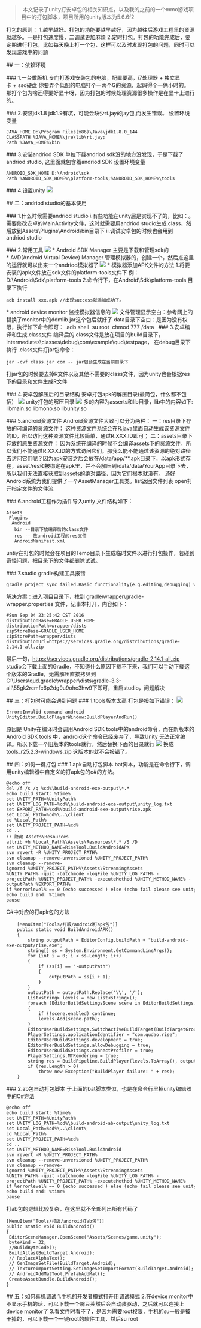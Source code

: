 > 本文记录了unity打安卓包的相关知识点，以及我的之前的一个mmo游戏项目中的打包脚本，项目所用的unity版本为5.6.6f2




打包的原则：
1.越早越好。打包的功能要越早越好，因为越往后游戏工程里的资源就越多。一是打包速度慢，二调试更加麻烦
2.定时打包。打包的功能完成后，要定期进行打包，比如每天晚上打一个包，这样可以及时发现打包的问题，同时可以发现游戏中的问题

## 一：依赖环境

### 1.一台做版机
专门打游戏安装包的电脑，配置要高，i7处理器 + 独立显卡 + ssd硬盘
你要弄个低配的电脑打个一两个G的资源，起码得个一俩小时的。
那打个包为啥还得要好显卡呀，因为打包的时候处理资源很多操作是在显卡上进行的。

### 2.安装jdk1.8
jdk1.9有坑，可能会缺少rt.jay的jay包,而发生错误。
设置环境变量
```
JAVA_HOME D:\Program Files(x86)\Java\jdk1.8.0_144
CLASSPATH %JAVA_HOME%\jre\lib\rt.jay;
Path %JAVA_HOME%\bin
```
### 3.安装andriod SDK
单独下载andriod sdk没的地方没发现，于是下载了andriod studio, 这里面就包含着andriod SDK
设置环境变量
```
ANDROID_SDK_HOME D:\Android\sdk
Path %ANDROID_SDK_HOME%\platform-tools;%ANDROID_SDK_HOME%\tools
```
### 4.设置unity
![](http://www.sunxvming.com/imgs/c144cc20-32ab-48e0-a809-aaf6daa61155.png)

## 二：andriod studio的基本使用

### 1.什么时候需要andriod studio
i.有些功能在unity层是实现不了的，比如：。需要修改安卓的MainActivity文件，这时就需要用andriod studio生成.class，然后放到Assets\Plugins\Android\bin目录下
ii.调试安卓包的时候也会用到andriod studio

### 2.常用工具
![](http://www.sunxvming.com/imgs/973e8690-04f9-45a4-8cd8-0fe18caac0f6.png)
* Android SDK Manager
主要是下载和管理sdk的
* AVD(Android Virtual Device) Manager
管理模拟器的，创建一个，然后点这里的运行就可以出来一个andriod模拟器了
![](http://www.sunxvming.com/imgs/bb3058b1-4db9-454b-9afd-08d2439e473a.png)
* 模拟器添加APK文件的方法
1.将要安装的apk文件放在sdk文件的platform-tools文件下 例：D:\Android\Sdk\platform-tools
2.命令行下，在Android\Sdk\platform-tools 目录下执行
```
adb install xxx.apk //出现success就添加成功了。
```
* android device monitor
监控模拟器信息的
![](http://www.sunxvming.com/imgs/52b1d9bc-dfa8-42e8-a334-c963c60fd596.png)
文件管理显示空白：参考网上的替换了monitor中的ddmlib.jar这个包后就好了
data目录下空白：是因为没有权限，执行如下命令即可：
 adb shell
 su root
 chmod 777 /data
 
### 3.安卓编译和生成.class文件
编译后的.class文件是放在项目的build目录下，intermediates\classes\debug\com\example\qud\testpage，
在debug目录下执行
.class文件打jar包命令：
```
jar -cvf class.jar com -- jar包会生成在当前目录下
```
打jar包的时候要去掉R文件以及其他不需要的class文件，因为unity也会根据res下的目录和文件生成R文件

### 4.安卓包解压后的目录结构
安卓打包apk的解压目录(最简包，什么都不包括）
![](http://www.sunxvming.com/imgs/01510f2c-ca36-46a6-912c-b48144ff0399.png)
unity打包的解压目录
![](http://www.sunxvming.com/imgs/eceac7b0-cbb9-4627-aef7-78ae39b3153d.png)
多的内容为asserts和lib目录，lib中的内容如下:
libmain.so libmono.so libunity.so

### 5.android资源文件
Android资源文件大致可以分为两种：
一：res目录下存放的可编译的资源文件：
这种资源文件系统会在R.java里面自动生成该资源文件的ID，所以访问这种资源文件比较简单，通过R.XXX.ID即可；
二：assets目录下存放的原生资源文件：
因为系统在编译的时候不会编译assets下的资源文件，所以我们不能通过R.XXX.ID的方式访问它们。那我么能不能通过该资源的绝对路径去访问它们呢？因为apk安装之后会放在/data/app/**.apk目录下，以apk形式存在，asset/res和被绑定在apk里，并不会解压到/data/data/YourApp目录下去，所以我们无法直接获取到assets的绝对路径，因为它们根本就没有。
还好Android系统为我们提供了一个AssetManager工具类。list返回文件列表 open打开指定文件的文件流

### 6.android工程作为插件导入untiy
文件结构如下：
```
Assets
 Plugins
  Android
   bin --目录下放编译后的class文件
   res -- 放android工程的res文件
   AndroidManifest.xml
```
untiy在打包的时候会在项目的Temp目录下生成临时文件以进行打包操作，若碰到奇怪问题，把目录下的文件都删除试试。

### 7.studio gradle构建工具报错
```
gradle project sync failed.Basic functionality(e.g.editing,debugging) will not work properly.
```
解决方案：进入项目目录下，找到 gradle\wrapper\gradle-wrapper.properties 文件，记事本打开，内容如下：
```
#Sun Sep 04 23:25:42 CST 2016
distributionBase=GRADLE_USER_HOME
distributionPath=wrapper/dists
zipStoreBase=GRADLE_USER_HOME
zipStorePath=wrapper/dists
distributionUrl=https://services.gradle.org/distributions/gradle-2.14.1-all.zip
```
最后一句，https://services.gradle.org/distributions/gradle-2.14.1-all.zip
studio会下载上面的Gradle，不知道什么原因下载不下来，我们可以手动下载这个版本的Gradle，无需解压直接拷贝到
C:\Users\qud\.gradle\wrapper\dists\gradle-3.3-all\55gk2rcmfc6p2dg9u9ohc3hw9下即可，重启studio，问题解决

## 三：打包时可能会遇到问题
### 1.tools版本太高
打包是报如下错误：
![](http://www.sunxvming.com/imgs/4a163601-9145-4035-bc64-4b90933c5962.png)
```
Error:Invalid command android
UnityEditor.BuildPlayerWindow:BuildPlayerAndRun()
```
原因是
Unity在编译时会调用Android SDK tools中的android命令，而在新版本的Android SDK tools 中，android这个命令已经废弃了，导致Unity 无法正常编译。所以下载一个旧版本的tools就行，然后替换下面的目录就行
![](http://www.sunxvming.com/imgs/ae8be862-4763-4e9f-8bf2-3b6cf1965cab.png)
换成tools_r25.2.3-windows.zip 这版本的就不会报错了。

## 四：如何一键打包
### 1.apk自动打包脚本
bat脚本，功能是在命令行下，调用unity编辑器中自定义的打apk包的c#的方法。
```
@echo off
del /f /s /q %cd%\build-android-exe-output\*.*
echo build start: %time%
set UNITY_PATH=%UnityPath%
set UNITY_LOG_PATH=%cd%\build-android-exe-output\unity_log.txt
set EXPORT_PATH=%cd%\build-android-exe-output\rise.apk
set Local_Path=%cd%\..\client
cd %Local_Path%
set UNITY_PROJECT_PATH=%cd%
cd ..
:: 隐藏 Assets\Resources
attrib +h %Local_Path%\Assets\Resources\*.* /S /D
set UNITY_METHOD_NAME=RiseTool.BuildAndroidAPK
svn revert -R %UNITY_PROJECT_PATH%
svn cleanup --remove-unversioned %UNITY_PROJECT_PATH%
svn cleanup --remove-ignored %UNITY_PROJECT_PATH%\Assets\StreamingAssets
%UNITY_PATH% -quit -batchmode -logFile %UNITY_LOG_PATH% -projectPath %UNITY_PROJECT_PATH% -executeMethod %UNITY_METHOD_NAME% -outputPath %EXPORT_PATH%
if %errorlevel% == 0 (echo successed ) else (echo fail please see unity_log.txt)
echo build end: %time%
pause
```
C#中对应的打apk包的方法
```
    [MenuItem("Tools/打版/android打apk包")]
    public static void BuildAndroidAPK()
    {
        string outputPath = EditorConfig.buildPath + "build-android-exe-output/rise.exe";
        string[] ss = System.Environment.GetCommandLineArgs();
        for (int i = 0; i < ss.Length; i++)
        {
            if (ss[i] == "-outputPath")
            {
                outputPath = ss[i + 1];
            }
        }
        outputPath = outputPath.Replace('\\', '/');
        List<string> levels = new List<string>();
        foreach (EditorBuildSettingsScene scene in EditorBuildSettings.scenes)
        {
            if (!scene.enabled) continue;
            levels.Add(scene.path);
        }
        EditorUserBuildSettings.SwitchActiveBuildTarget(BuildTargetGroup.Android, BuildTarget.Android);
        PlayerSettings.applicationIdentifier = "com.qudao.rise";
        EditorUserBuildSettings.development = true;
        EditorUserBuildSettings.allowDebugging = true;
        EditorUserBuildSettings.connectProfiler = true;
        PlayerSettings.MTRendering = true;
        string res = BuildPipeline.BuildPlayer(levels.ToArray(), outputPath, BuildTarget.Android, BuildOptions.None);
        if (res.Length > 0)
            throw new Exception("BuildPlayer failure: " + res);
    }
```

### 2.ab包自动打包脚本
于上面的bat脚本类似，也是在命令行里掉unity编辑器中的C#方法
```
@echo off
echo build start: %time%
set UNITY_PATH=%UnityPath%
set UNITY_LOG_PATH=%cd%\build-android-ab-output\unity_log.txt
set Local_Path=%cd%\..\client\
cd %Local_Path%
set UNITY_PROJECT_PATH=%cd%
cd ..
set UNITY_METHOD_NAME=RiseTool.BuildAndroid
svn revert -R %UNITY_PROJECT_PATH%
svn cleanup --remove-unversioned %UNITY_PROJECT_PATH%
svn cleanup --remove-ignored %UNITY_PROJECT_PATH%\Assets\StreamingAssets
%UNITY_PATH% -quit -batchmode -logFile %UNITY_LOG_PATH% -projectPath %UNITY_PROJECT_PATH% -executeMethod %UNITY_METHOD_NAME%
if %errorlevel% == 0 (echo successed ) else (echo fail please see unity_log.txt)
echo build end: %time%
pause
```
打ab包的逻辑比较复杂，在这里就不全部列出所有代码了
```
[MenuItem("Tools/打版/android打ab包")]
public static void BuildAndroid()
{
 EditorSceneManager.OpenScene("Assets/Scenes/game.unity");
 byteKind = 32;
 //BuildByteCode();
 BuildAltas(BuildTarget.Android);
 // ReplaceAlphaTex();
 // GenImageSetFile(BuildTarget.Android);
 // TextureImportSetting.SetImageSetImportFormat(BuildTarget.Android);
 // AndroidAddMatTool.PrefabAddMat();
 CreateAssetBundle.BuildAndroid();
}
```

## 五：如何真机调试
1.手机的开发者模式打开用调试模式
2.在device monitor中不显示手机的话，可以下载一个豌豆荚然后会自动装驱动，之后就可以连接上device monitor了 3.看文件时看不了，是因为需要root权限，手机的su一般是被干掉的，可以下载一个一键root的软件工具，然后su root

